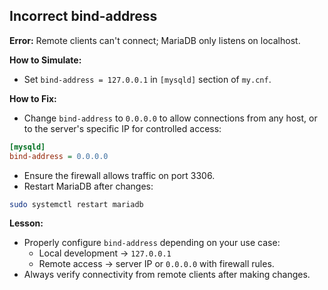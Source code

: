 ## Incorrect bind-address

**Error:**
Remote clients can't connect; MariaDB only listens on localhost.

**How to Simulate:**

- Set `bind-address = 127.0.0.1` in `[mysqld]` section of `my.cnf`.

**How to Fix:**

- Change `bind-address` to `0.0.0.0` to allow connections from any host, or to the server's specific IP for controlled access:

```ini
[mysqld]
bind-address = 0.0.0.0
```

- Ensure the firewall allows traffic on port 3306.
- Restart MariaDB after changes:

```bash
sudo systemctl restart mariadb
```

**Lesson:**

- Properly configure `bind-address` depending on your use case:
  - Local development → `127.0.0.1`
  - Remote access → server IP or `0.0.0.0` with firewall rules.
- Always verify connectivity from remote clients after making changes.
